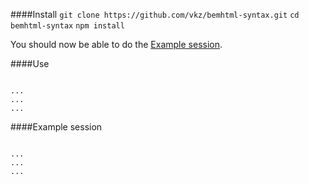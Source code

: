 

####Install
`git clone https://github.com/vkz/bemhtml-syntax.git`
`cd bemhtml-syntax`
`npm install`

You should now be able to do the [Example session](#example-session).

####Use

```shell

...
...
...

```

####Example session

```shell

...
...
...

```

